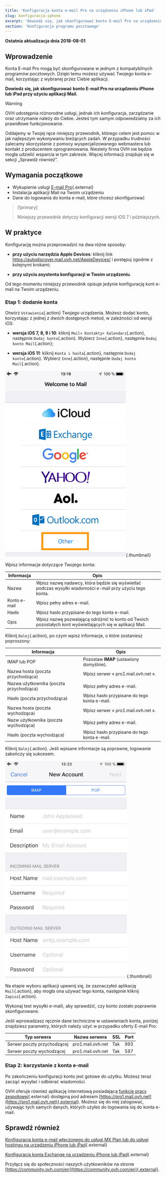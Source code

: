 ```yaml
---
title: 'Konfiguracja konta e-mail Pro na urządzeniu iPhone lub iPad'
slug: konfiguracja-iphone
excerpt: 'Dowiedz się, jak skonfigurować konto E-mail Pro na urządzeniu iPhone lub iPad przy użyciu aplikacji Mail'
section: 'Konfiguracja programu pocztowego'
---
```


**Ostatnia aktualizacja dnia 2018-08-01**

## Wprowadzenie

Konta E-mail Pro mogą być skonfigurowane w jednym z kompatybilnych programów pocztowych. Dzięki temu możesz używać Twojego konta e-mail, korzystając z wybranej przez Ciebie aplikacji.

**Dowiedz się, jak skonfigurować konto E-mail Pro na urządzeniu iPhone lub iPad przy użyciu aplikacji Mail.**


> [!warning]
>
> OVH udostępnia różnorodne usługi, jednak ich konfiguracja, zarządzanie oraz utrzymanie należy do Ciebie. Jesteś tym samym odpowiedzialny za ich prawidłowe funkcjonowanie.
> 
> Oddajemy w Twojej ręce niniejszy przewodnik, którego celem jest pomoc w jak najlepszym wykonywaniu bieżących zadań. W przypadku trudności zalecamy skorzystanie z pomocy wyspecjalizowanego webmastera lub kontakt z producentem oprogramowania. Niestety firma OVH nie będzie mogła udzielić wsparcia w tym zakresie. Więcej informacji znajduje się w sekcji „Sprawdź również”.
> 

## Wymagania początkowe

- Wykupienie usługi [E-mail Pro](https://www.ovh.pl/emaile/email-pro/){.external}
- Instalacja aplikacji Mail na Twoim urządzeniu
- Dane do logowania do konta e-mail, które chcesz skonfigurować

> [!primary]
>
> Niniejszy przewodnik dotyczy konfiguracji wersji iOS 7 i późniejszych.
>

## W praktyce

Konfigurację można przeprowadzić na dwa różne sposoby:

- **przy użyciu narzędzia Apple Devices**: kliknij link <https://autodiscover.mail.ovh.net/AppleDevices/> i postępuj zgodnie z kolejnymi krokami;

- **przy użyciu asystenta konfiguracji w Twoim urządzeniu**.

Od tego momentu niniejszy przewodnik opisuje jedynie konfigurację kont e-mail na Twoim urządzeniu.


### Etap 1: dodanie konta

Otwórz `Ustawienia`{.action} Twojego urządzenia. Możesz dodać konto, korzystając z jednej z dwóch dostępnych metod, w zależności od wersji iOS:

- **wersja iOS 7, 8, 9 i 10**: kliknij `Mail> Kontakty> Kalendarz`{.action}, następnie `Dodaj konto`{.action}. Wybierz `Inne`{.action}, następnie `Dodaj konto Mail`{.action};

- **wersja iOS 11**: kliknij `Konta i hasła`{.action}, następnie `Dodaj konto`{.action}. Wybierz `Inne`{.action}, następnie `Dodaj konto Mail`{.action}.

![email pro - profesjonalna poczta e-mail](images/configuration-mail-ios-step1.png){.thumbnail}

Wpisz informacje dotyczące Twojego konta:

|Informacja|Opis|
|---|---|
|Nazwa|Wpisz nazwę nadawcy, która będzie się wyświetlać podczas wysyłki wiadomości e-mail przy użyciu tego konta.|
|Konto e-mail|Wpisz pełny adres e-mail.|
|Hasło|Wpisz hasło przypisane do tego konta e-mail.|
|Opis|Wpisz nazwę pozwalającą odróżnić to konto od Twoich pozostałych kont wyświetlających się w aplikacji Mail.|

Kliknij `Dalej`{.action}, po czym wpisz informacje, o które zostaniesz poproszony: 

|Informacja|Opis|
|---|---|
|IMAP lub POP|Pozostaw **IMAP** (ustawiony domyślnie).|
|Nazwa hosta (poczta przychodząca)|Wpisz serwer « pro1.mail.ovh.net ».|
|Nazwa użytkownika (poczta przychodząca)|Wpisz pełny adres e-mail.|
|Hasło (poczta przychodząca)|Wpisz hasło przypisane do tego konta e-mail.|  
|Nazwa hosta (poczta wychodząca)|Wpisz serwer « pro1.mail.ovh.net ».|
|Nazw użytkownika (poczta wychodząca)|Wpisz pełny adres e-mail.|
|Hasło (poczta wychodząca)|Wpisz hasło przypisane do tego konta e-mail.|

Kliknij `Dalej`{.action}. Jeśli wpisane informacje są poprawne, logowanie zakończy się sukcesem.

![email pro - profesjonalna poczta e-mail](images/configuration-mail-ios-step2.png){.thumbnail}

Na etapie wyboru aplikacji upewnij się, że zaznaczyłeś aplikację `Mail`{.action}, aby mogła ona używać tego konta, następnie kliknij `Zapisz`{.action}.

Wykonaj test wysyłki e-maili, aby sprawdzić, czy konto zostało poprawnie skonfigurowane.

Jeśli wprowadzasz ręcznie dane techniczne w ustawieniach konta, poniżej znajdziesz parametry, których należy użyć w przypadku oferty E-mail Pro:

|Typ serwera|Nazwa serwera|SSL|Port|
|---|---|---|---|
|Serwer poczty przychodzącej|pro1.mail.ovh.net|Tak|993|
|Serwer poczty wychodzącej|pro1.mail.ovh.net|Tak|587|

### Etap 2: korzystanie z konta e-mail

Po zakończeniu konfiguracji konto jest gotowe do użytku. Możesz teraz zacząć wysyłać i odbierać wiadomości.

OVH oferuje również aplikację internetową posiadającą [funkcje pracy zespołowej](https://www.ovh.pl/emaile/){.external} dostępną pod adresem [https://pro1.mail.ovh.net](https://pro1.mail.ovh.net){.external}. Możesz się do niej zalogować, używając tych samych danych, których użyłeś do logowania się do konta e-mail.

## Sprawdź również

[Konfiguracja konta e-mail włączonego do usługi MX Plan lub do usługi hostingu na urządzeniu iPhone lub iPad](https://docs.ovh.com/pl/emails/hosting_www_konfiguracja_na_iphone_ios_91/){.external}

[Konfiguracja konta Exchange na urządzeniu iPhone lub iPad](https://docs.ovh.com/pl/microsoft-collaborative-solutions/exchange_20132016_automatyczna_konfiguracja_z_poziomu_ios_iphone_-_ipad/){.external}

Przyłącz się do społeczności naszych użytkowników na stronie [https://community.ovh.com/en](https://community.ovh.com/en){.external}.